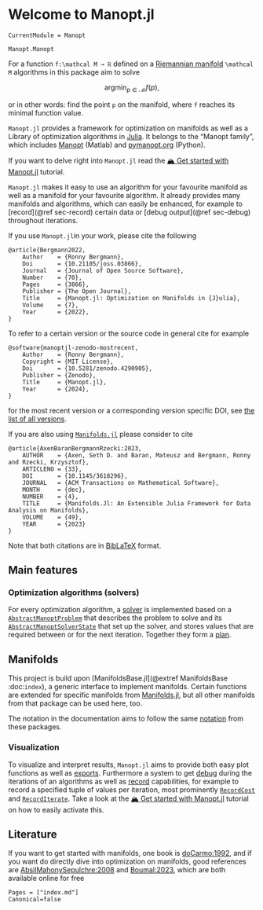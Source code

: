 # Welcome to Manopt.jl

```@meta
CurrentModule = Manopt
```

```@docs
Manopt.Manopt
```

For a function ``f:\mathcal M → ℝ`` defined on a [Riemannian manifold](https://en.wikipedia.org/wiki/Riemannian_manifold) ``\mathcal M`` algorithms in this package aim to solve

```math
\operatorname*{argmin}_{p ∈ \mathcal M} f(p),
```

or in other words: find the point ``p`` on the manifold, where ``f`` reaches its minimal function value.

`Manopt.jl` provides a framework for optimization on manifolds as well as a Library of optimization algorithms in [Julia](https://julialang.org).
It belongs to the “Manopt family”, which includes [Manopt](https://manopt.org) (Matlab) and [pymanopt.org](https://www.pymanopt.org/) (Python).

If you want to delve right into `Manopt.jl` read the
[🏔️ Get started with Manopt.jl](tutorials/getstarted.md) tutorial.

`Manopt.jl` makes it easy to use an algorithm for your favourite
manifold as well as a manifold for your favourite algorithm. It already provides
many manifolds and algorithms, which can easily be enhanced, for example to
[record](@ref sec-record) certain data or
[debug output](@ref sec-debug) throughout iterations.

If you use `Manopt.jl`in your work, please cite the following

```biblatex
@article{Bergmann2022,
    Author    = {Ronny Bergmann},
    Doi       = {10.21105/joss.03866},
    Journal   = {Journal of Open Source Software},
    Number    = {70},
    Pages     = {3866},
    Publisher = {The Open Journal},
    Title     = {Manopt.jl: Optimization on Manifolds in {J}ulia},
    Volume    = {7},
    Year      = {2022},
}
```

To refer to a certain version or the source code in general cite for example

```biblatex
@software{manoptjl-zenodo-mostrecent,
    Author    = {Ronny Bergmann},
    Copyright = {MIT License},
    Doi       = {10.5281/zenodo.4290905},
    Publisher = {Zenodo},
    Title     = {Manopt.jl},
    Year      = {2024},
}
```

for the most recent version or a corresponding version specific DOI, see [the list of all versions](https://zenodo.org/search?page=1&size=20&q=conceptrecid:%224290905%22&sort=-version&all_versions=True).


If you are also using [`Manifolds.jl`](https://juliamanifolds.github.io/Manifolds.jl/stable/) please consider to cite

```biblatex
@article{AxenBaranBergmannRzecki:2023,
    AUTHOR    = {Axen, Seth D. and Baran, Mateusz and Bergmann, Ronny and Rzecki, Krzysztof},
    ARTICLENO = {33},
    DOI       = {10.1145/3618296},
    JOURNAL   = {ACM Transactions on Mathematical Software},
    MONTH     = {dec},
    NUMBER    = {4},
    TITLE     = {Manifolds.Jl: An Extensible Julia Framework for Data Analysis on Manifolds},
    VOLUME    = {49},
    YEAR      = {2023}
}
```

Note that both citations are in [BibLaTeX](https://ctan.org/pkg/biblatex) format.

## Main features

### Optimization algorithms (solvers)

For every optimization algorithm, a [solver](solvers/index.md) is implemented based on a [`AbstractManoptProblem`](@ref) that describes the problem to solve and its [`AbstractManoptSolverState`](@ref) that set up the solver, and stores values that are required between or for the next iteration.
Together they form a [plan](plans/index.md).

## Manifolds

This project is build upon [ManifoldsBase.jl](@extref ManifoldsBase :doc:`index`), a generic interface to implement manifolds. Certain functions are extended for specific manifolds from [Manifolds.jl](https://juliamanifolds.github.io/Manifolds.jl/stable/), but all other manifolds from that package can be used here, too.

The notation in the documentation aims to follow the same [notation](https://juliamanifolds.github.io/Manifolds.jl/stable/misc/notation.html) from these packages.

### Visualization

To visualize and interpret results, `Manopt.jl` aims to provide both easy plot functions as well as [exports](helpers/exports.md). Furthermore a system to get [debug](plans/debug.md) during the iterations of an algorithms as well as [record](plans/record.md) capabilities, for example to record a specified tuple of values per iteration, most prominently [`RecordCost`](@ref) and
[`RecordIterate`](@ref). Take a look at the [🏔️ Get started with Manopt.jl](tutorials/getstarted.md) tutorial on how to easily activate this.

## Literature

If you want to get started with manifolds, one book is [doCarmo:1992](@cite),
and if you want do directly dive into optimization on manifolds, good references are
[AbsilMahonySepulchre:2008](@cite) and [Boumal:2023](@cite),
which are both available online for free

```@bibliography
Pages = ["index.md"]
Canonical=false
```